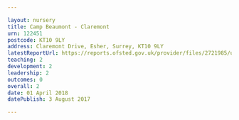 ```yaml
---

layout: nursery
title: Camp Beaumont - Claremont
urn: 122451
postcode: KT10 9LY
address: Claremont Drive, Esher, Surrey, KT10 9LY
latestReportUrl: https://reports.ofsted.gov.uk/provider/files/2721985/urn/122451.pdf
teaching: 2
development: 2
leadership: 2
outcomes: 0
overall: 2
date: 01 April 2018 
datePublish: 3 August 2017

---
```

